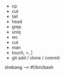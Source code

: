 * cp
* cut
* tail
* head
* grep
* uniq
* wc
* cut
* man
* touch, >, |
* git add / clone / commit

shebang --> #!/bin/bash
